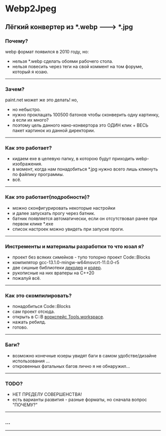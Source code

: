 # Webp2Jpeg
 Лёгкий конвертер из *.webp ---> *.jpg
---
 
### Почему?
 webp формат появился в 2010 году, но:
 - нельзя *.webp сделать обоями рабочего стола.
 - нельзя повесить через теги на свой коммент на том форуме, который я юзаю.
---
 
### Зачем?
 paint.net может же это делать! но,
 - но небыстро.
 - нужно проклацать 100500 батонов чтобы сконверить одну картинку, а если их много?
 - поэтому цель данного нано-конвертора это ОДИН клик + ВЕСЬ пакет картинок из данной директории.
---
 
### Как это работает?
 - кидаем exe в целевую папку, в которою будут приходить webp-изображения.
 - в момент, когда нам понадобиться *.jpg нужно всего лишь кликнуть по файлику программы.
 - всё.
---
 
### Как это работает(подробности)?
 - можно сконфигурировать некоторые настройки
 - и далее запускать прогу через батник.
 - батник появляется автоматически, если он отсутствовал ранее при первом клике *.exe
 - список настроек можно увидеть при запуске проги.
---
 
### Инстременты и материалы разработки то что юзал я?
 - проект без всяких симейков - тупо топорно проект Code::Blocks
 - компилятор gcc-13.1.0-mingw-w64msvcrt-11.0.0-r5
 - две сишные библиотеки [декодер](https://github.com/webmproject/libwebp/) и [кодер](https://github.com/stbrumme/toojpeg).
 - рукописные на них враперы на C++20
 - пожалуй всё.
---
 
### Как это скомпилировать?
 - понадобиться Code::Blocks
 - сам проект отсюда.
 - открыть в C::B [воркспейс Tools.workspace](project/).
 - нажать ребилд.
 - готово.
---
 
### Баги?
 - возможно конечные юзеры увидят баги в самом удобстве/дизайне использования ...
 - откровенных фатальных багов лично я не обнаружил...
---
 
### TODO?
 - НЕТ ПРЕДЕЛУ СОВЕРШЕНСТВА!
 - есть варианты развития - разные форматы, но сначала вопрос "ПОЧЕМУ?"
---
 
### ...
---
 
 
